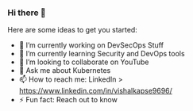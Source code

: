 ### Hi there 👋

Here are some ideas to get you started:

- 🔭 I’m currently working on DevSecOps Stuff
- 🌱 I’m currently learning Security and DevOps tools
- 👯 I’m looking to collaborate on YouTube
- 💬 Ask me about Kubernetes
- 📫 How to reach me: LinkedIn > https://www.linkedin.com/in/vishalkapse9696/
- ⚡ Fun fact: Reach out to know 
